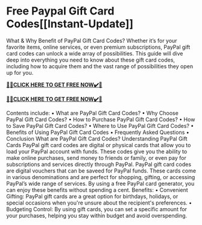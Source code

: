 # Free Paypal Gift Card Codes[[Instant-Update]]

What & Why Benefit of PayPal Gift Card Codes?
Whether it’s for your favorite items, online services, or even premium subscriptions, PayPal gift card codes can unlock a wide array of possibilities. This guide will dive deep into everything you need to know about these gift card codes, including how to acquire them and the vast range of possibilities they open up for you.

**[🎁🎁CLICK HERE TO GET FREE NOW✔️🎁](https://rewardscraft.com/paypal-gift-card-codes)**

**[🎁🎁CLICK HERE TO GET FREE NOW✔️🎁](https://rewardscraft.com/paypal-gift-card-codes)**

Contents include:
• What are PayPal Gift Card Codes?
• Why Choose PayPal Gift Card Codes?
• How to Purchase PayPal Gift Card Codes?
• How to Save PayPal Gift Card Codes?
• Where to Use PayPal Gift Card Codes?
• Benefits of Using PayPal Gift Card Codes
• Frequently Asked Questions
• Conclusion
What are PayPal Gift Card Codes?
Understanding PayPal Gift Cards
PayPal gift card codes are digital or physical cards that allow you to load your PayPal account with funds. These codes give you the ability to make online purchases, send money to friends or family, or even pay for subscriptions and services directly through PayPal.
PayPal gift card codes are digital vouchers that can be saveed for PayPal funds. These cards come in various denominations and are perfect for shopping, gifting, or accessing PayPal’s wide range of services. By using a free PayPal card generator, you can enjoy these benefits without spending a cent.
Benefits:
• Convenient Gifting: PayPal gift cards are a great option for birthdays, holidays, or special occasions when you're unsure about the recipient's preferences.
• Budgeting Control: By using gift cards, you can set a specific amount for your purchases, helping you stay within budget and avoid overspending.
